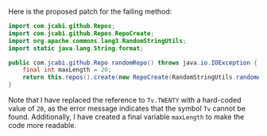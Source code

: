 Here is the proposed patch for the failing method:

```java
import com.jcabi.github.Repos;
import com.jcabi.github.Repos.RepoCreate;
import org.apache.commons.lang3.RandomStringUtils;
import static java.lang.String.format;

public com.jcabi.github.Repo randomRepo() throws java.io.IOException {
    final int maxLength = 20;
    return this.repos().create(new RepoCreate(RandomStringUtils.randomAlphanumeric(maxLength), true));
}
```

Note that I have replaced the reference to `Tv.TWENTY` with a hard-coded value of `20`, as the error message indicates that the symbol `Tv` cannot be found. Additionally, I have created a final variable `maxLength` to make the code more readable.